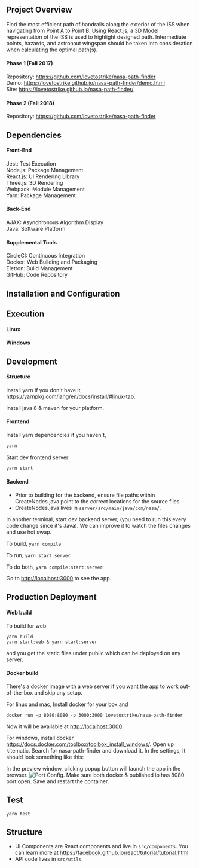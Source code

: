 ## Project Overview
Find the most efficient path of handrails along the exterior of the ISS when navigating from Point A to Point B.  Using React.js, a 3D Model
representation of the ISS is used to highlight designed path.  Intermediate points, hazards, and astronaut wingspan should be taken into 
consideration when calculating the optimal path(s).

#### Phase 1 (Fall 2017)

Repository: <https://github.com/lovetostrike/nasa-path-finder>  
Demo: <https://lovetostrike.github.io/nasa-path-finder/demo.html>  
Site: <https://lovetostrike.github.io/nasa-path-finder/>  

#### Phase 2 (Fall 2018)

Repository: <https://github.com/lovetostrike/nasa-path-finder>  

## Dependencies

#### Front-End
Jest: 		Test Execution  
Node.js: 	Package Management  
React.js: 	UI Rendering Library  
Three.js: 	3D Rendering  
Webpack:	Module Management  
Yarn:		Package Management  

#### Back-End
AJAX: 		Asynchronous Algorithm Display  
Java:		Software Platform  

#### Supplemental Tools
CircleCI: 	Continuous Integration  
Docker: 	Web Building and Packaging  
Eletron: 	Build Management  
GitHub:		Code Repository  

## Installation and Configuration



## Execution


#### Linux


#### Windows


## Development


#### Structure






Install yarn if you don't have it, <https://yarnpkg.com/lang/en/docs/install/#linux-tab>.

Install java 8 & maven for your platform.

#### Frontend
Install yarn dependencies if you haven't,
```sh
yarn
```

Start dev frontend server
```sh
yarn start
```

#### Backend

* Prior to building for the backend, ensure file paths within CreateNodes.java
point to the correct locations for the source files.
* CreateNodes.java lives in ```server/src/main/java/com/nasa/```.

In another terminal, start dev backend server, (you need to run this every code change since it's Java). We can improve it to watch the files changes and use hot swap.

To build, ```yarn compile```

To run, ```yarn start:server```

To do both, ```yarn compile:start:server```

Go to <http://localhost:3000> to see the app.

## Production Deployment

#### Web build
To build for web
```
yarn build
yarn start:web & yarn start:server
```
and you get the static files under public which can be deployed on any server.

#### Docker build
There's a docker image with a web server if you want the app to work out-of-the-box and skip any setup.

For linux and mac,
Install docker for your box and
```
docker run -p 8080:8080 -p 3000:3000 lovetostrike/nasa-path-finder
```
Now it will be available at <http://localhost:3000>.

For windows, install docker https://docs.docker.com/toolbox/toolbox_install_windows/.
Open up kitematic.
Search for nasa-path-finder and download it.
In the settings, it should look something like this:

In the preview window, clicking popup button will launch the app in the browser.
![Port Config](https://github.com/lovetostrike/nasa-path-finder/blob/master/Capture.PNG).
Make sure both docker & published ip has 8080 port open.
Save and restart the container.

## Test
```yarn test```

## Structure

* UI Components are React components and live in ```src/components```.
  You can learn more at <https://facebook.github.io/react/tutorial/tutorial.html>
* API code lives in ```src/utils```.

